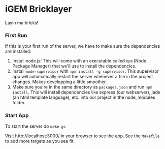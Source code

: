 iGEM Bricklayer
===============

Layin ma bricks!

### First Run

If this is your first run of the server, we have to make sure the dependencies are installed:

1. Install node.js! This will come with an executable called `npm` (Node Package Manager) that we'll use to install the dependencies.
2. Install `node-supervisor` with `npm install -g supervisor`. This supervisor app will automatically restart the server whenever a file in the project changes. Makes developping a little smoother.
3. Make sure you're in the same directory as `packages.json` and run `npm install`. This will install dependencies like express (our webserver), jade (an html template language), etc. into our project in the node_modules folder.

### Start App

To start the server do
`make go`

Visit http://localhost:3000/ in your browser to see the app.
See the `Makefile` to add more targets as you see fit.
